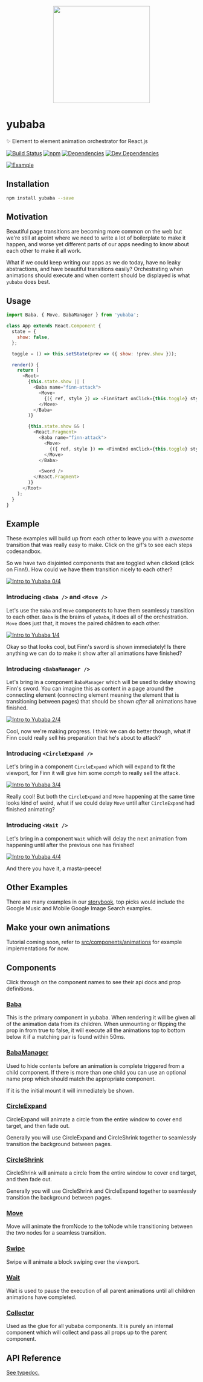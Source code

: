 <div align="center">
  <br />
  <img src="https://github.com/madou/yubaba/blob/master/icon.png?raw=true" width="256px" height="256px" align="center" />
</div>

# yubaba

✨ Element to element animation orchestrator for React.js

[![Build Status](https://travis-ci.org/madou/yubaba.svg?branch=master)](https://travis-ci.org/madou/yubaba)
[![npm](https://img.shields.io/npm/v/yubaba.svg)](https://www.npmjs.com/package/yubaba)
[![Dependencies](https://img.shields.io/david/madou/yubaba.svg?style=flat-squarer)](https://david-dm.org/madou/yubaba)
[![Dev Dependencies](https://david-dm.org/madou/yubaba/dev-status.svg)](https://david-dm.org/madou/yubaba?type=dev)

[![Example](https://github.com/madou/yubaba/raw/master/test/images/example-music.gif)](https://madou.github.io/yubaba/?selectedKind=Examples%2FGoogleMusic&selectedStory=move%20expand%20shrink%20wait&full=0&addons=0&stories=1&panelRight=0)

## Installation

```bash
npm install yubaba --save
```

## Motivation

Beautiful page transitions are becoming more common on the web but we're still at apoint where we need to write a lot of boilerplate to make it happen,
and worse yet different parts of our apps needing to know about each other to make it all work.

What if we could keep writing our apps as we do today,
have no leaky abstractions,
and have beautiful transitions easily?
Orchestrating when animations should execute and when content should be displayed is what `yubaba` does best.

## Usage

```javascript
import Baba, { Move, BabaManager } from 'yubaba';

class App extends React.Component {
  state = {
    show: false,
  };

  toggle = () => this.setState(prev => ({ show: !prev.show }));

  render() {
    return (
      <Root>
        {this.state.show || (
          <Baba name="finn-attack">
            <Move>
              {({ ref, style }) => <FinnStart onClick={this.toggle} style={style} innerRef={ref} />}
            </Move>
          </Baba>
        )}

        {this.state.show && (
          <React.Fragment>
            <Baba name="finn-attack">
              <Move>
                {({ ref, style }) => <FinnEnd onClick={this.toggle} style={style} innerRef={ref} />}
              </Move>
            </Baba>

            <Sword />
          </React.Fragment>
        )}
      </Root>
    );
  }
}
```

## Example

These examples will build up from each other to leave you with a _awesome_ transition that was really easy to make.
Click on the gif's to see each steps codesandbox.

So we have two disjointed components that are toggled when clicked (click on Finn!).
How could we have them transition nicely to each other?

[![Intro to Yubaba 0/4](https://github.com/madou/yubaba/blob/master/test/images/finn-0.gif?raw=true)](https://codesandbox.io/s/jvw344oll3)

### Introducing `<Baba />` and `<Move />`

Let's use the `Baba` and `Move` components to have them seamlessly transition to each other.
`Baba` is the brains of `yubaba`,
it does all of the orchestration.
`Move` does just that,
it moves the paired children to each other.

[![Intro to Yubaba 1/4](https://github.com/madou/yubaba/blob/master/test/images/finn-1.gif?raw=true)](https://codesandbox.io/s/x3v5ywk5ro)

Okay so that looks cool,
but Finn's sword is shown immediately!
Is there anything we can do to make it show after all animations have finished?

### Introducing `<BabaManager />`

Let's bring in a component `BabaManager` which will be used to delay showing Finn's sword.
You can imagine this as content in a page around the connecting element (connecting element meaning the element that is transitioning between pages) that should be shown _after_ all animations have finished.

[![Intro to Yubaba 2/4](https://github.com/madou/yubaba/blob/master/test/images/finn-2.gif?raw=true)](https://codesandbox.io/s/oo6905z0k9)

Cool,
now we're making progress.
I think we can do better though,
what if Finn could really sell his preparation that he's about to attack?

### Introducing `<CircleExpand />`

Let's bring in a component `CircleExpand` which will expand to fit the viewport,
for Finn it will give him some _oomph_ to really sell the attack.

[![Intro to Yubaba 3/4](https://github.com/madou/yubaba/blob/master/test/images/finn-3.gif?raw=true)](https://codesandbox.io/s/6xp1jk4xjw)

Really cool!
But both the `CircleExpand` and `Move` happening at the same time looks kind of weird,
what if we could delay `Move` until after `CircleExpand` had finished animating?

### Introducing `<Wait />`

Let's bring in a component `Wait` which will delay the next animation from happening until after the previous one has finished!

[![Intro to Yubaba 4/4](https://github.com/madou/yubaba/blob/master/test/images/finn-4.gif?raw=true)](https://codesandbox.io/s/llv7pkv9y9)

And there you have it,
a masta-peece!

## Other Examples

There are many examples in our [storybook](https://madou.github.io/yubaba/?selectedKind=Examples%2FGoogleSearch&selectedStory=search%20bar&full=0&addons=0&stories=1&panelRight=0),
top picks would include the Google Music and Mobile Google Image Search examples.

## Make your own animations

Tutorial coming soon,
refer to [src/components/animations](https://github.com/madou/yubaba/tree/master/packages/react-next/src/components/animations) for example implementations for now.

## Components

Click through on the component names to see their api docs and prop definitions.

### [Baba](https://madou.github.io/yubaba/typedoc/classes/baba.html)

This is the primary component in yubaba. When rendering it will be given all of the animation data from its children. When unmounting or flipping the prop in from true to false, it will execute all the animations top to bottom below it if a matching <Baba /> pair is found within 50ms.

### [BabaManager](https://madou.github.io/yubaba/typedoc/classes/babamanager.html)

Used to hide contents before an animation is complete triggered from a child <Baba /> component. If there is more than one child <Baba /> you can use an optional name prop which should match the appropriate <Baba /> component.

If it is the initial mount it will immediately be shown.

### [CircleExpand](https://madou.github.io/yubaba/typedoc/classes/circleexpand.html)

CircleExpand will animate a circle from the entire window to cover end target, and then fade out.

Generally you will use CircleExpand and CircleShrink together to seamlessly transition the background between pages.

### [CircleShrink](https://madou.github.io/yubaba/typedoc/classes/circleshrink.html)

CircleShrink will animate a circle from the entire window to cover end target, and then fade out.

Generally you will use CircleShrink and CircleExpand together to seamlessly transition the background between pages.

### [Move](https://madou.github.io/yubaba/typedoc/classes/move.html)

Move will animate the fromNode to the toNode while transitioning between the two nodes for a seamless transition.

### [Swipe](https://madou.github.io/yubaba/typedoc/classes/swipe.html)

Swipe will animate a block swiping over the viewport.

### [Wait](https://madou.github.io/yubaba/typedoc/classes/wait.html)

Wait is used to pause the execution of all parent animations until all children animations have completed.

### [Collector](https://madou.github.io/yubaba/typedoc/classes/collector.html)

Used as the glue for all yubaba components. It is purely an internal component which will collect and pass all props up to the parent <Baba /> component.

## API Reference

[See typedoc.](https://madou.github.io/yubaba/typedoc/)
